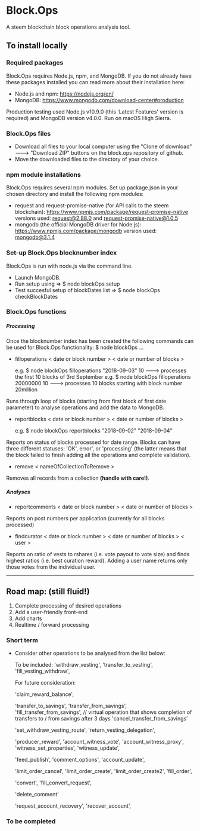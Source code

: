 # Block.Ops
A steem blockchain block operations analysis tool.

## To install locally

### Required packages
Block.Ops requires Node.js, npm, and MongoDB. If you do not already have these packages installed you can read more about their installation here:
* Node.js and npm: https://nodejs.org/en/
* MongoDB: https://www.mongodb.com/download-center#production

Production testing used Node.js v10.9.0 (this 'Latest Features' version is required) and MongoDB version v4.0.0. Run on macOS High Sierra.

### Block.Ops files
* Download all files to your local computer using the "Clone of download" ---> "Download ZIP" buttons on the block.ops repository of github. 
* Move the downloaded files to the directory of your choice.

### npm module installations
Block.Ops requires several npm modules. Set up package.json in your chosen directory and install the following npm modules: 
* request and request-promise-native (for API calls to the steem blockchain): 
https://www.npmjs.com/package/request-promise-native
versions used: request@2.88.0 and request-promise-native@1.0.5
* mongodb (the official MongoDB driver for Node.js):
https://www.npmjs.com/package/mongodb
version used: mongodb@3.1.4

### Set-up Block.Ops blocknumber index
Block.Ops is run with node.js via the command line. 
* Launch MongoDB.
* Run setup using => $ node blockOps setup
* Test succesful setup of blockDates list => $ node blockOps checkBlockDates

### Block.Ops functions

##### Processing

Once the blocknumber index has been created the following commands can be used for Block.Ops functionality:
$ node blockOps ...

* filloperations < date or block number > < date or number of blocks > 

  e.g. $ node blockOps filloperations "2018-09-03" 10   --->   processes the first 10 blocks of 3rd September
  e.g. $ node blockOps filloperations 20000000 10   --->   processes 10 blocks starting with block number 20million
  
Runs through loop of blocks (starting from first block of first date parameter) to analyse operations and add the data to MongoDB.
  
* reportblocks < date or block number > < date or number of blocks > 
  
  e.g. $ node blockOps reportblocks "2018-09-02" "2018-09-04"
  
Reports on status of blocks processed for date range. Blocks can have three different statuses: 'OK', error', or 'processing' (the latter means that the block failed to finish adding all the operations and complete validation).

* remove < nameOfCollectionToRemove >
  
Removes all records from a collection **(handle with care!)**.


##### Analyses

* reportcomments < date or block number > < date or number of blocks >  
  
Reports on post numbers per application (currently for all blocks processed)
  
* findcurator < date or block number > < date or number of blocks > < user >
  
Reports on ratio of vests to rshares (i.e. vote payout to vote size) and finds highest ratios (i.e. best curation reward).
Adding a user name returns only those votes from the individual user.

----------------------------------------------

## Road map: (still fluid!)

1) Complete processing of desired operations
2) Add a user-friendly front-end
3) Add charts
4) Realtime / forward processing


### Short term
* Consider other operations to be analysed from the list below:
  
  To be included:
  'withdraw_vesting',
  'transfer_to_vesting',
  'fill_vesting_withdraw',
  
  For future consideration:
 
  'claim_reward_balance',
  
  'transfer_to_savings',
  'transfer_from_savings',
  'fill_transfer_from_savings', // virtual operation that shows completion of transfers to / from savings after 3 days 
  'cancel_transfer_from_savings'
  
  'set_withdraw_vesting_route',
  'return_vesting_delegation',
  
  'producer_reward',
  'account_witness_vote',
  'account_witness_proxy',
  'witness_set_properties',
  'witness_update',
  
  'feed_publish',
  'comment_options',
  'account_update',
  
  'limit_order_cancel',
  'limit_order_create',
  'limit_order_create2',
  'fill_order',
  
  'convert',
  'fill_convert_request',
  
  'delete_comment'
  
  'request_account_recovery',
  'recover_account',
  
   
  

### To be completed
